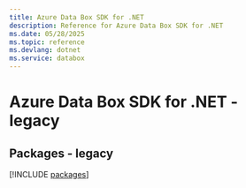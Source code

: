 ```yaml
---
title: Azure Data Box SDK for .NET
description: Reference for Azure Data Box SDK for .NET
ms.date: 05/28/2025
ms.topic: reference
ms.devlang: dotnet
ms.service: databox
---
```

# Azure Data Box SDK for .NET - legacy
## Packages - legacy
[!INCLUDE [packages](data-box-index.md)]